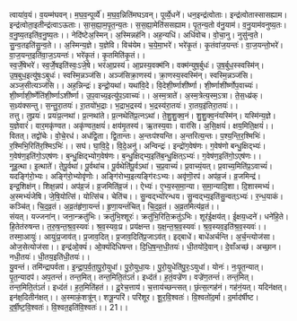 

  
त्वाया॑व॒यं। व॒यम्म॑घवन्। म॒घ॒व॒न्पूर्व्ये॑। म॒घ॒व॒न्निति॑मघऽवन्। पूर्व्ये॒धने॑। धन॒इन्द्र॑त्वोताः। इन्द्र॑त्वोतास्सासह्याम। इन्द्र॑त्वोता॒इतीन्द्र॑त्वाऽऊताः। सा॒स॒ह्या॒म॒पृ॒त॒न्य॒तः। स॒स॒ह्या॒मेति॑ससह्याम। पृ॒त॒न्य॒तो व॑नु॒याम॑। व॒नु॒याम॑वनुष्य॒तः। व॒नु॒ष्य॒तइति॑व॒नु॒ष्य॒तः।। नेदि॑ष्टेअ॒स्मिन्। अ॒स्मिन्नह॑नि। अह॒न्यधि॑। अधि॑वोच। वो॒चा॒नु। नुसु॑न्व॒ते। सु॒न्व॒तइति॑सु॒न्व॒ते।। अ॒स्मिन्य॒ज्ञे। य॒ज्ञेवि। विच॑येम। च॒ये॒मा॒भरे॑। भरे॑कृ॒तं। कृ॒तंवा॑ज॒यन्तः॑। वा॒ज॒यन्तो॒भरे॑। वा॒ज॒यन्त॒इति॑वा॒ज॒ऽयन्तः॑। भरे॑कृ॒तं। कृ॒तमिति॑कृ॒तं।।  
स्व॒र्जे॒षेभरे॑। स्व॒र्जे॒षइति॑स्वः॒ऽजे॒षे। भर॑आ॒प्रस्य॑। आ॒प्रस्य॒वक्म॑नि। वक्म॑न्युष॒र्बुधः॑। उ॒ष॒र्बुध॒स्स्वस्मि॑न्। उ॒ष॒बुध॒इत्यु॑षः॒ऽबुधः॑। स्वस्मि॒न्नञ्ज॑सि। अञ्ज॑सिक्रा॒णस्य॑। क्रा॒णस्य॒स्वस्मि॑न्। स्वस्मि॒न्नञ्ज॑सि। अञ्ज॒सीत्यञ्ज॑सि।। अह॒न्निन्द्रः॑। इन्द्रो॒यथा॑। यथा॑वि॒दे। वि॒देशी॒र्ष्णाशी॑र्ष्णा। शी॒र्ष्णाशी॑र्ष्णोप॒वाच्यः॑। शी॒र्ष्णाशी॒र्ष्णेति॑शी॒र्ष्णाऽशी॑र्ष्णा। उ॒प॒वाच्य॒इत्यु॑प॒ऽवाच्यः॑।। अ॒स्म॒त्राते॑। अ॒स्म॒त्रेत्य॒स्म॒ऽत्रा। ते॒स॒ध्य्र॑क्। स॒ध्र्य॑क्सन्तु। स॒न्तु॒रा॒तयः॑। ऱा॒तयो॑भ॒द्राः। भ॒द्राभ॒द्रस्य॑। भ॒द्रस्य॑रा॒तयः॑। रा॒तय॒इ॑तिरा॒तयः॑।।  
तत्तु। तुप्रयः॑। प्रयः॑प्र॒त्नथा॑। प्र॒त्नथा॑ते। प्र॒त्नथेति॑प्र॒त्नऽथा॑। ते॒शु॒शु॒क्व॒नं। शु॒शु॒क्व॒नंयस्मि॑न्। यस्मि॑न्य॒ज्ञे। य॒ज्ञेवारं॑। वार॒मकृ॑ण्वत। अकृ॑ण्वत॒क्षयं॑। क्षय॑मृ॒तस्य॑। ऋ॒तस्य॒वाः। वार॑सि। अ॒सि॒क्षयं॑। क्षय॒मिति॒क्षयं॑।। वितत्। तद्वो॑चेः। वो॒चे॒रध॑। अध॑द्वि॒ता। द्वि॒तान्तः। अ॒न्तःप॑श्यन्ति। अ॒न्तरित्य॒न्तः। प॒श्य॒न्ति॒र॒श्मिभिः॑। र॒श्मिभि॒रिति॑र॒श्मिऽभिः॑।। सघ॑। घा॒वि॒दे॒। वि॒दे॒अनु॑। अन्विन्द्रः॑। इन्द्रो॑ग॒वेष॑णः। ग॒वेष॑णो बन्धु॒क्षिद्भ्यः॑। ग॒वेष॑ण॒इति॑गो॒ऽएष॑णः। ब॒न्धु॒क्षिद्भ्योग॒वेष॑णः। ब॒न्धु॒क्षिद्भ्य॒इति॑ब॒न्धु॒क्षित्ऽभ्यः॑। ग॒वेष॑ण॒इति॑गो॒ऽएष॑णः।।  
नूइ॒त्था। इ॒त्थाते॑। ते॒पू॒र्वथा॑। पू॒र्वथा॑च। पू॒र्वथेति॑पू॒र्वऽथा॑। च॒प्र॒वाच्यं॑। प्र॒वाच्यं॒यत्। प्र॒वाच्य॒मिति॑प्र॒ऽवाच्यं॑। यदङ्गि॑रो॒भ्यः। अङ्गि॑रो॒भ्योवृ॑णोः। अङ्गि॑रोभ्य॒इत्यङ्गि॑रःऽभ्यः। अवृ॑णॊ॒रप॑। अप॑व्र॒जं। व्र॒जमिन्द्र॑। इन्द्र॒शिक्ष॑न्। शिक्ष॒न्नप॑। अप॑व्र॒जं। व्र॒जमिति॑व्र॒जं।। ऐभ्यः॑। ए॒भ्य॒स्स॒मा॒न्या। स॒मा॒न्यादि॒शा। दि॒शास्मभ्यं॑। अ॒स्मभ्यं॑जेषि। जे॒षि॒योत्सि॑। योत्सि॑च। चेति॑च।। सु॒न्वद्भ्यो॑रन्धय। सु॒न्वद्भ्य॒इति॑सु॒न्वत्ऽभ्यः॑। र॒न्ध॒याकं। कञ्चि॑त्। चि॒द॒व्र॒तं। अ॒व्र॒तंहृ॑णा॒यन्तं॑। हृ॒णा॒यन्तं॑चित्। चि॒द॒व्र॒तं। अ॒व्र॒तमित्य॑व्र॒तं।।  
संयत्। यज्जना॑न्। जना॒न्क्रतु॑भिः। क्रतु॑भि॒श्शूरः॑। क्रतु॑भि॒रिति॒क्रतु॑ऽभिः। शूर॑ई॒क्षय॑त्। ई॒क्षय॒ध्दने॑। धने॑हि॒ते। हि॒तेत॑रुषन्त। त॒रु॒ष॒न्त॒श्र॒व॒स्यवः॑। श्र॒व॒स्यवः॒प्र। प्रय॑क्षन्त। य॒क्ष॒न्त॒श्र॒व॒स्यवः॑। श्र॒व॒स्यव॒इति॑श्र॒व॒स्यवः॑।। तस्मा॒आयुः॑। आयुः॑प्र॒जाव॑त्। प्र॒जाव॒दित्। प्र॒जाव॒दिति॑प्र॒जाऽव॑त्। इद्बाधे॑। बाधे॑अर्चन्ति। अ॒र्च॒न्त्योज॑सा। ओज॒सेत्योज॑सा।। इन्द्र॑ओ॒क्यं॑। ओ॒क्यं॑दिधिषन्त। दि॒धि॒ष॒न्त॒धी॒तयः॑। धी॒तयो॑दे॒वान्। दे॒वाँअच्छ॑। अच्छा॒न। नधी॒तयः॑। धी॒तय॒इति॑धी॒तयः॑।।  
यु॒वन्तं। तमि॑न्द्रापर्वता। इ॒न्द्रा॒प॒र्व॒ता॒पु॒रो॒युधा॑। पु॒रो॒युधा॒यः। पु॒रो॒युधेति॑पु॒रः॒ऽयुधा॑। योनः॑। नः॒पृ॒त॒न्यात्। पृ॒त॒न्यादप॑। अप॒तन्तं॑। तन्त॒मित्। तन्त॒मिति॒तंऽतं॑। इध्द॑तं। ह॒तं॒वज्रे॑ण। वज्रे॑ण॒तन्तं॑। तन्तं॒मित्। तन्त॒मिति॒तंऽतं॑। इध्द॑तं। ह॒त॒मिति॑हतं।। दू॒रेच॒त्ताय॑। च॒त्ताय॑च्छन्त्सत्। छं॒त्स॒त्गह॑नं। गह॑नं॒यत्। यदिन॑क्षत्। इन॑क्ष॒दितीन॑क्षत्।। अ॒स्माकं॒शत्रू॑न्। शत्रू॒न्परि॑। परि॑शूर। शू॒र॒वि॒श्वतः॑। वि॒श्वतो॑द॒र्मा। द॒र्माद॑र्षीष्ट। द॒र्षी॒ष्ट॒वि॒श्वतः॑। वि॒श्वत॒इति॑वि॒श्वतः॑।। 21।।  
